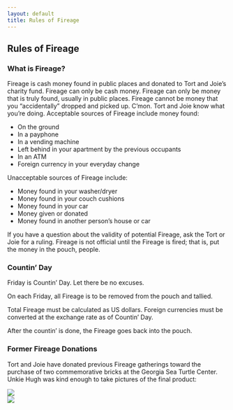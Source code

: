 ```yaml
---
layout: default
title: Rules of Fireage
---
```

<div>
  <h2>Rules of Fireage</h2>
  <h3>What is Fireage?</h3>
  <p>Fireage is cash money found in public places and donated to Tort and Joie’s charity fund. Fireage can only be cash money. Fireage can only be money that is truly found, usually in public places. Fireage cannot be money that you “accidentally” dropped and picked up. C’mon. Tort and Joie know what you’re doing. Acceptable sources of Fireage include money found:</p>
  <ul>
    <li>On the ground</li>
    <li>In a payphone</li>
    <li>In a vending machine</li>
    <li>Left behind in your apartment by the previous occupants</li>
    <li>In an ATM</li>
    <li>Foreign currency in your everyday change</li>
  </ul>
  <p>Unacceptable sources of Fireage include:</p>
  <ul>
    <li>Money found in your washer/dryer</li>
    <li>Money found in your couch cushions</li>
    <li>Money found in your car</li>
    <li>Money given or donated</li>
    <li>Money found in another person’s house or car</li>
  </ul>
  <p>If you have a question about the validity of potential Fireage, ask the Tort or Joie for a ruling. Fireage is not official until the Fireage is fired; that is, put the money in the pouch, people.</p>
  <h3>Countin’ Day</h3>
  <p>Friday is Countin’ Day. Let there be no excuses.</p>
  <p>On each Friday, all Fireage is to be removed from the pouch and tallied.</p>
  <p>Total Fireage must be calculated as US dollars. Foreign currencies must be converted at the exchange rate as of Countin’ Day.</p>
  <p>After the countin’ is done, the Fireage goes back into the pouch.</p>
  <h3>Former Fireage Donations</h3>
  <p>Tort and Joie have donated previous Fireage gatherings toward the purchase of two commemorative bricks at the Georgia Sea Turtle Center. Unkie Hugh was kind enough to take pictures of the final product:</p>
  <img src="{{ site.url }}{{ site.baseurl }}/assets/images/tort_and_joie_brick_1.jpg" /><br />
  <img src="{{ site.url }}{{ site.baseurl }}/assets/images/tort_and_joie_brick_2.jpg" /><br />
</div>
